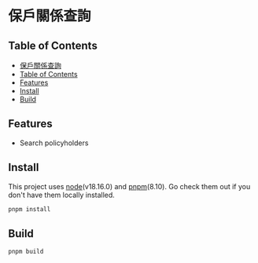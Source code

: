 # 保戶關係查詢

## Table of Contents

- [保戶關係查詢](#保戶關係查詢)
- [Table of Contents](#table-of-contents)
- [Features](#features)
- [Install](#install)
- [Build](#build)

## Features

- Search policyholders

## Install

This project uses [node](http://nodejs.org)(v18.16.0) and [pnpm](https://pnpm.io/)(8.10). Go check them out if you don't have them locally installed.

```sh
pnpm install
```

## Build

```sh
pnpm build
```
